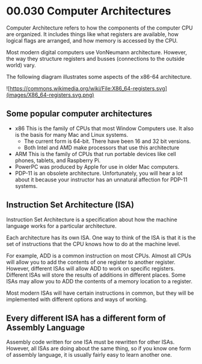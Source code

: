# 00.030 Computer Architectures

Computer Architecture refers to how the components of the computer CPU are organized.  It includes things like what registers are available, how logical flags are arranged, and how memory is accessed by the CPU.

Most modern digital computers use VonNeumann architecture.  However, the way they structure registers and busses (connections to the outside world) vary.

The following diagram illustrates some aspects of the x86-64 architecture.

![https://commons.wikimedia.org/wiki/File:X86_64-registers.svg](images/X86_64-registers.svg.png)

## Some popular computer architectures

* x86 This is the family of CPUs that most Window Computers use.  It also is the basis for many Mac and Linux systems.
  * The current form is 64-bit.  There have been 16 and 32 bit versions.
  * Both Intel and AMD make processors that use this architecture
* ARM This is the family of CPUs that run portable devices like cell phones, tablets, and Raspberry Pi.
* PowerPC was produced by Apple for use in older Mac computers.
* PDP-11 is an obsolete architecture.  Unfortunately, you will hear a lot about it because your instructor has an unnatural affection for PDP-11 systems.

## Instruction Set Architecture (ISA)

Instruction Set Architecture is a specification about how the machine language works for a particular architecture.  

Each architecture has its own ISA.  One way to think of the ISA is that it is the set of instructions that the CPU knows how to do at the machine level.

For example, ADD is a common instruction on most CPUs.  Almost all CPUs will allow you to add the contents of one register to another register.  However, different ISAs will allow ADD to work on specific registers.  Different ISAs will store the results of additions in different places.  Some ISAs may allow you to ADD the contents of a memory location to a register.  

Most modern ISAs will have certain instructions in common, but they will be implemented with different options and ways of working.

## Every different ISA has a different form of Assembly Language

Assembly code written for one ISA must be rewritten for other ISAs.  However, all ISAs are doing about the same thing, so if you know one form of assembly language, it is usually fairly easy to learn another one.
